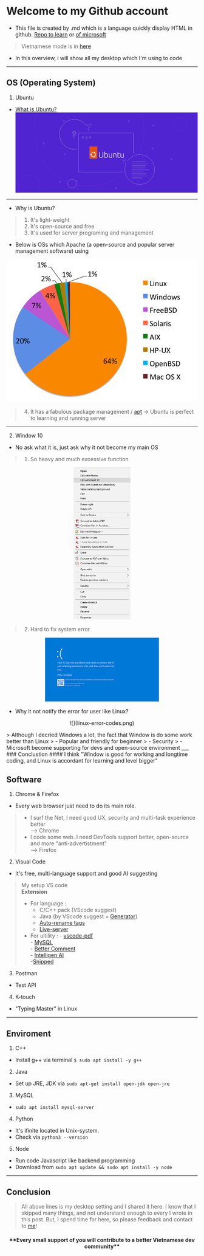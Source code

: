 # Welcome to my Github account

+ This file is created by .md which is a language quickly display HTML in github. [Repo to learn](https://docs.github.com/en/get-started/writing-on-github/getting-started-with-writing-and-formatting-on-github/basic-writing-and-formatting-syntax) or [of microsoft](https://learn.microsoft.com/en-us/azure/devops/project/wiki/markdown-guidance?view=azure-devops)
> Vietnamese mode is in [here](overview_vi.md)

- In this overview, i will show all my desktop which I'm using to code
___
## OS (Operating System)
1. Ubuntu
-   [What is Ubuntu?](https://www.google.com/search?channel=fs&client=ubuntu&q=what+is+ubuntu)
![](what-is-ubuntu.jpg)
___
-  Why is Ubuntu?
> 1. It's light-weight
> 2. It's open-source and free
> 3. It's used for server programing and management
- Below is OSs which Apache (a open-source and popular server management software) using 
<p align="center"><img src="server.png"></p>

> 4. It has a fabulous package management / [apt](https://www.google.com/search?channel=fs&client=ubuntu&q=what+is+apt)
-> Ubuntu is perfect to learning and running server
____
2. Window 10
- No ask what it is, just ask why it not become my main OS
> 1. So heavy and much excessive function <br>
<p align="center"><img src="context-menu.png" height=400></p>

> 2. Hard to fix system error <br>
<p align="center"><img src="blue-screen.png"></p>

- Why it not notify the error for user like Linux?
<p align=center>![](linux-error-codes.png)</p>
> Although I decried Windows a lot, the fact that Window is do some work better than Linux
> - Popular and friendly for beginner
> - Security
> - Microsoft become supporting for devs and open-source environment
___
### Conclustion
#### I think "Window is good for working and longtime coding, and Linux is accordant for learning and level bigger"

## Software
1. Chrome & Firefox
- Every web browser just need to do its main role. 
>   - I surf the Net, I need good UX, security and multi-task experience better <br>--> Chrome
>   - I code some web. I need DevTools support better, open-source and more "anti-advertistment" <br> --> Firefox
2. Visual Code
- It's free, multi-language support and good AI suggesting
> My setup VS code <br>
> **Extension**
> - For language : 
>     - C/C++ pack (VScode suggest)
>     - Java (by VScode suggest + [Generator](https://marketplace.visualstudio.com/items?itemName=sohibe.java-generate-setters-getters))
>     - [Auto-rename tags](https://marketplace.visualstudio.com/items?itemName=formulahendry.auto-rename-tag)
>     - [Live-server](https://marketplace.visualstudio.com/items?itemName=ritwickdey.LiveServer)
> - For ultility : 
>       - [vscode-pdf](https://marketplace.visualstudio.com/items?itemName=tomoki1207.pdf) <br>
>       - [MySQL](https://marketplace.visualstudio.com/items?itemName=cweijan.vscode-mysql-client2)<br>
>       - [Better Comment](https://marketplace.visualstudio.com/items?itemName=aaron-bond.better-comments)<br>
>       - [Intelligen AI](https://marketplace.visualstudio.com/items?itemName=VisualStudioExptTeam.vscodeintellicode)<br>
>       -[Snipped](https://marketplace.visualstudio.com/items?itemName=JeffersonLicet.snipped)

3. Postman
- Test API
4. K-touch
- "Typing Master" in Linux
___
## Enviroment
1. C++
- Install g++ via terminal `$ sudo apt install -y g++`
2. Java
- Set up JRE, JDK via `sudo apt-get install open-jdk open-jre`
3. MySQL
- `sudo apt install mysql-server`
4. Python
- It's ifinite located in Unix-system.
- Check via `python3 --version`
5. Node
- Run code Javascript like backend programming
- Download from `sudo apt update && sudo apt install -y node`
___
## Conclusion
> All above lines is my desktop setting and I shared it here. I know that I skipped many things, and not understand enough to every I wrote in this post. But, I spend time for here, so please feedback and contact to [me](https://facebook.com/duyhelloworld/)!
<h4 style="text-align: center">**Every small support of you will contribute to a better Vietnamese dev community**<h4>
